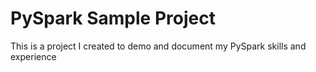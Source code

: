 # PySpark Sample Project

This is a project I created to demo and document my PySpark skills and experience
